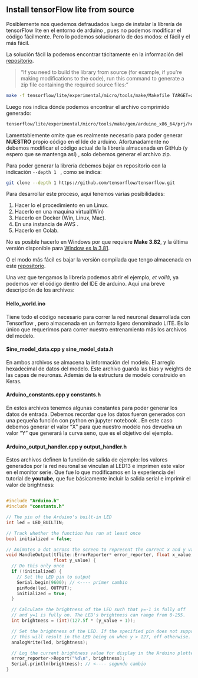 
## Install tensorFlow lite from source  

Posiblemente nos quedemos defraudados  luego de instalar la librería de tensorFlow lite en el entorno de arduino , pues no podemos modificar el código fácilmente. Pero lo podemos  solucionarlo de dos modos: el fácil y el más fácil.  

La solución fácil la podemos encontrar  tácitamente en la información del [repositorio](https://github.com/tensorflow/tensorflow/tree/master/tensorflow/lite/experimental/micro/examples/hello_world).  

> “If you need to build the library from source (for example, if you're making modifications to the code), run this command to generate a zip file containing the required source files:”  

```bash
make -f tensorflow/lite/experimental/micro/tools/make/Makefile TARGET=arduino TAGS="" generate_hello_world_arduino_library_zip
```  

Luego nos indica dónde podemos encontrar el archivo comprimido generado:  

```bash
tensorflow/lite/experimental/micro/tools/make/gen/arduino_x86_64/prj/hello_world/hello_world.zip
```   

Lamentablemente omite que es realmente necesario para poder generar __NUESTRO__ propio código en el Ide de arduino. Afortunadamente  no debemos modificar el código actual de la librería almacenada en GitHub (y espero que se mantenga así) , solo debemos generar el archivo zip.    

Para poder generar la librería debemos bajar en repositorio con la indicación ```--depth 1 ``` , como se indica:  

```bash
git clone --depth 1 https://github.com/tensorflow/tensorflow.git
```  

Para desarrollar este proceso, aquí  tenemos varias posibilidades:  
1.	Hacer lo el procedimiento en un Linux.
2.	Hacerlo en una maquina virtual(Win)
3.	Hacerlo en Docker (Win, Linux, Mac).
4.	En una instancia de AWS .
5.	Hacerlo en Colab.  

No es posible hacerlo en Windows por que requiere  __Make 3.82__, y la última versión disponible para [Window es la 3.81](http://gnuwin32.sourceforge.net/packages/make.htm).  

O el modo más fácil es bajar la versión compilada que tengo almacenada en este [repositorio](https://github.com/sandroormeno/share_aws/blob/master/hello_world.zip?raw=true).  

Una vez que tengamos la librería podemos abrir el ejemplo, _et voilà_, ya podemos ver el código dentro del IDE de arduino. Aquí una breve descripción de los archivos:  

####  Hello_world.ino  

Tiene todo el código necesario para correr la red neuronal  desarrollada  con Tensorflow , pero almacenada en un formato ligero denominado LITE. Es lo único que requerimos para correr nuestro entrenamiento más los archivos del modelo.  

####  Sine_model_data.cpp y sine_model_data.h  

En ambos archivos se almacena la información del modelo. El arreglo hexadecimal  de  datos del modelo. Este archivo guarda las bias y weights de las capas de neuronas. Además de la estructura de modelo construido en Keras.   

####  Arduino_constants.cpp y constants.h  

En estos archivos tenemos algunas constantes para poder generar los datos de entrada. Debemos recordar que los datos fueron generados con una pequeña función con python en jupyter notebook . En este caso debemos generar el valor “X” para que nuestro modelo nos devuelva un valor “Y” que generará la curva seno, que es el objetivo del ejemplo.  

####  Arduino_output_handler.cpp y output_handler.h  

Estos  archivos  definen la función de salida de ejemplo: los valores generados por la red neuronal se vinculan al LED13  e imprimen  este valor en el monitor serie.  Que fue lo que modificamos en la experiencia  del tutorial de __youtube__, que fue básicamente incluir la salida serial e imprimir el valor de brightness:  

```c++

#include "Arduino.h"
#include "constants.h"

// The pin of the Arduino's built-in LED
int led = LED_BUILTIN;

// Track whether the function has run at least once
bool initialized = false;

// Animates a dot across the screen to represent the current x and y values
void HandleOutput(tflite::ErrorReporter* error_reporter, float x_value,
                  float y_value) {
  // Do this only once
  if (!initialized) {
    // Set the LED pin to output
    Serial.begin(9600); // <---- primer cambio
    pinMode(led, OUTPUT);
    initialized = true;
  }

  // Calculate the brightness of the LED such that y=-1 is fully off
  // and y=1 is fully on. The LED's brightness can range from 0-255.
  int brightness = (int)(127.5f * (y_value + 1));

  // Set the brightness of the LED. If the specified pin does not support PWM,
  // this will result in the LED being on when y > 127, off otherwise.
  analogWrite(led, brightness);

  // Log the current brightness value for display in the Arduino plotter
  error_reporter->Report("%d\n", brightness);
  Serial.println(brightness); // <---- segundo cambio
}

```






    
    
